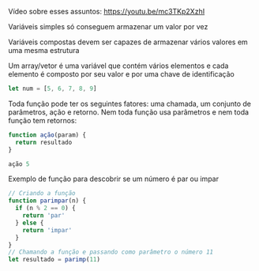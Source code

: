 Vídeo sobre esses assuntos: https://youtu.be/mc3TKp2XzhI

Variáveis simples só conseguem armazenar um valor por vez

Variáveis compostas devem ser capazes de armazenar vários valores em uma mesma estrutura

Um array/vetor é uma variável que contém vários elementos e cada elemento é composto por seu valor e por uma chave de identificação

```JavaScript
let num = [5, 6, 7, 8, 9]
```

Toda função pode ter os seguintes fatores: uma chamada, um conjunto de parâmetros, ação e retorno. Nem toda função usa parâmetros e nem toda função tem retornos:

```JavaScript
function ação(param) {
  return resultado
}

ação 5
```
Exemplo de função para descobrir se um número é par ou impar

```JavaScript
// Criando a função
function parimpar(n) {
  if (n % 2 == 0) {
    return 'par'
  } else {
    return 'impar'
  }
}
// Chamando a função e passando como parâmetro o número 11
let resultado = parimp(11)
```
